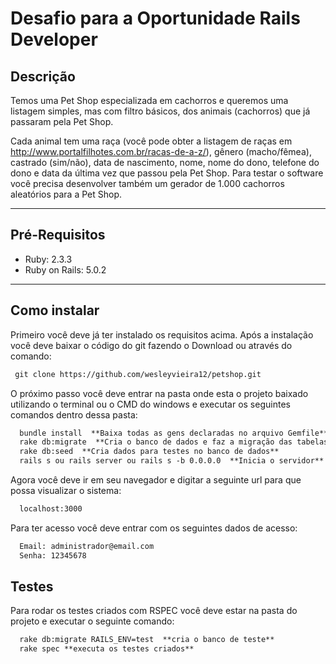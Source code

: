 # Desafio para a Oportunidade Rails Developer



Descrição
-------------
Temos uma Pet Shop especializada em cachorros e queremos uma listagem simples, mas com filtro básicos, dos animais (cachorros) que já passaram pela Pet Shop.

Cada animal tem uma raça (você pode obter a listagem de raças em http://www.portalfilhotes.com.br/racas-de-a-z/), gênero (macho/fêmea), castrado (sim/não), data de nascimento, nome, nome do dono, telefone do dono e data da última vez que passou pela Pet Shop.
Para testar o software você precisa desenvolver também um gerador de 1.000 cachorros aleatórios para a Pet Shop.


----------


Pré-Requisitos
-------------

- Ruby: 2.3.3
-	Ruby on Rails: 5.0.2


----------

Como instalar
-------------

Primeiro você deve já ter instalado os requisitos acima. Após a instalação você deve baixar o código do git fazendo o Download ou através do comando:
```markdown
 git clone https://github.com/wesleyvieira12/petshop.git
```

O próximo passo você deve entrar na pasta onde esta o projeto baixado utilizando o terminal ou o CMD do windows e executar os seguintes comandos dentro dessa pasta:
```markdown
  bundle install  **Baixa todas as gens declaradas no arquivo Gemfile**
  rake db:migrate  **Cria o banco de dados e faz a migração das tabelas**
  rake db:seed  **Cria dados para testes no banco de dados**
  rails s ou rails server ou rails s -b 0.0.0.0  **Inicia o servidor**
```
Agora você deve ir em seu navegador e digitar a seguinte url para que possa visualizar o sistema:
```markdown
  localhost:3000
```
Para ter acesso você deve entrar com os seguintes dados de acesso:
```markdown
  Email: administrador@email.com
  Senha: 12345678
```

Testes
-------------

Para rodar os testes criados com RSPEC você deve estar na pasta do projeto e executar o seguinte comando:
```markdown
  rake db:migrate RAILS_ENV=test  **cria o banco de teste**
  rake spec **executa os testes criados**
```

